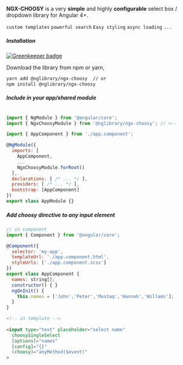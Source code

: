 **NGX-CHOOSY** is a very __simple__ and highly __configurable__ select box / dropdown library for Angular 4+. 

`custom templates` `powerful search` `Easy styling` `async loading` `...`


##### Installation

[![Greenkeeper badge](https://badges.greenkeeper.io/nglibrary/ngx-choosy.svg)](https://greenkeeper.io/)

Download the library from npm or yarn,

```bash
yarn add @nglibrary/ngx-choosy  // or
npm install @nglibrary/ngx-choosy
```

##### Include in your app/shared module

```javascript

import { NgModule } from '@angular/core';
import { NgxChoosyModule } from '@nglibrary/ngx-choosy'; // <--

import { AppComponent } from './app.component';

@NgModule({
  imports: [
    AppComponent,
    ...
    NgxChoosyModule.forRoot()
  ],
  declarations: [ /* ... */ ],
  providers: [ /* ... */ ],
  bootstrap: [AppComponent]
})
export class AppModule {}
```

##### Add choosy directive to any input element

```js
// in component
import { Component } from '@angular/core';

@Component({
  selector: 'my-app',
  templateUrl: './app.component.html',
  styleUrls: ['./app.component.scss']
})
export class AppComponent {
  names: string[];
  constructor() { }
  ngOnInit() {
    this.names = ['John','Peter','Mustaq','Hannah','Willams'];
  }
}
```

```html
<!-- in template -->
 
<input type="text" placeholder="select name" 
  choosySingleSelect 
  [options]="names" 
  [config]="{}" 
  (choosy)="anyMethod($event)"
>
```
